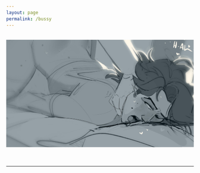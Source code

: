 ```yaml
---
layout: page
permalink: /bussy
---
```


<body>

<br>
<center><img src="/img/Eq1zLyjVEAArqW0.jpg"><br><br></center>
<br>
<hr>

